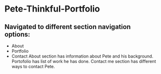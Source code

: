 # Pete-Thinkful-Portfolio
## Navigated to different section navigation options:
* About
* Portfolio
* Contact
About section has information about Pete and his background.
Portofolio has list of work he has done.
Contact me section has different ways to contact Pete.
